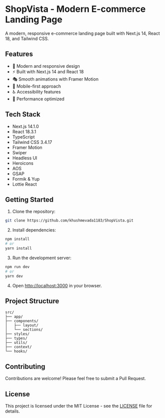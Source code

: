# ShopVista - Modern E-commerce Landing Page

A modern, responsive e-commerce landing page built with Next.js 14, React 18, and Tailwind CSS.

## Features

- 🎨 Modern and responsive design
- ⚡ Built with Next.js 14 and React 18
- 🎭 Smooth animations with Framer Motion
- 📱 Mobile-first approach
- ♿ Accessibility features
- 🚀 Performance optimized

## Tech Stack

- Next.js 14.1.0
- React 18.3.1
- TypeScript
- Tailwind CSS 3.4.17
- Framer Motion
- Swiper
- Headless UI
- Heroicons
- AOS
- GSAP
- Formik & Yup
- Lottie React

## Getting Started

1. Clone the repository:
```bash
git clone https://github.com/khushmevada1183/ShopVista.git
```

2. Install dependencies:
```bash
npm install
# or
yarn install
```

3. Run the development server:
```bash
npm run dev
# or
yarn dev
```

4. Open [http://localhost:3000](http://localhost:3000) in your browser.

## Project Structure

```
src/
├── app/
├── components/
│   ├── layout/
│   └── sections/
├── styles/
├── types/
├── utils/
├── context/
└── hooks/
```

## Contributing

Contributions are welcome! Please feel free to submit a Pull Request.

## License

This project is licensed under the MIT License - see the [LICENSE](LICENSE) file for details. 